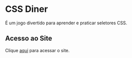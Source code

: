 # CSS Diner

É um jogo divertido para aprender e praticar seletores CSS.

## Acesso ao Site

Clique [aqui](https://flukeout.github.io) para acessar o site.